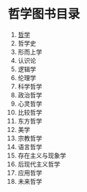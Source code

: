 # 哲学图书目录

1. [哲学](./哲学科普/README.md)
2. 哲学史
3. 形而上学
4. 认识论
5. 逻辑学
6. 伦理学
7. 科学哲学
8. 政治哲学
9.  心灵哲学
10. 比较哲学
11. 东方哲学
12. 美学
13. 宗教哲学
14. 语言哲学
15. 存在主义与现象学
16. 后现代主义哲学
17. 应用哲学
18. 未来哲学
